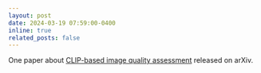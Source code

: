 ```yaml
---
layout: post
date: 2024-03-19 07:59:00-0400
inline: true
related_posts: false
---
```


One paper about <a href="https://arxiv.org/abs/2403.11176">CLIP-based image quality assessment</a> released on arXiv.